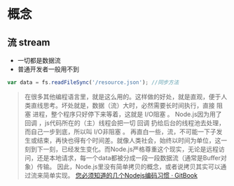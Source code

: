 # 概念

## 流 stream
* 一切都是数据流
* 普通开发者一般用不到
```js
var data = fs.readFileSync('/resource.json'); //同步方法
```
> 在很多其他编程语言里，就是这么用的。这样做的好处，就是直观，便于人类直线思考。坏处就是，数据（流）大时，必然需要长时间执行，直接 阻塞 进程，整个程序只好停下来等着，这就是 I/O阻塞 。
Node.js因为用了 回调 ，js代码所在的（主）线程会把一切 回调 扔给后台的线程池去处理，而自己一步到底，所以叫 I/O非阻塞 。 再直白一些，流，不可能一下子发生或结束，再快也得有个时间差。就像人类社会，始终以时间为单位，这一刻到下一刻，已经发生变化。而Node.js严格尊重这个现实，无论是远程访问，还是本地请求，每一个data都被分成一段一段数据流（通常是Buffer对象）传输。
因此，Node.js里没有简单拷贝的概念，或者说拷贝其实可以通过流来简单实现。
[您必须知道的几个Nodejs编码习惯 · GitBook](http://bitcoin-on-nodejs.ebookchain.org/2-Node.js%25E5%2585%25A5%25E9%2597%25A8%25E6%258C%2587%25E5%258D%2597/4-%25E6%2582%25A8%25E5%25BF%2585%25E9%25A1%25BB%25E7%259F%25A5%25E9%2581%2593%25E7%259A%2584%25E5%2587%25A0%25E4%25B8%25AANodejs%25E7%25BC%2596%25E7%25A0%2581%25E4%25B9%25A0%25E6%2583%25AF.html)
